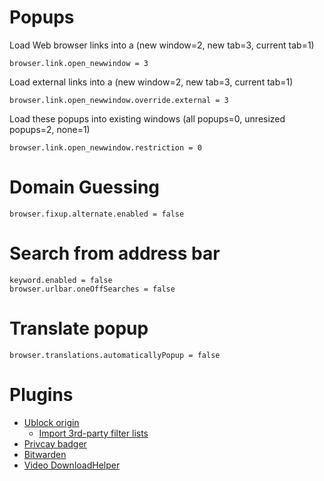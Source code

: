 # Popups

Load Web browser links into a (new window=2, new tab=3, current tab=1)
```
browser.link.open_newwindow = 3
```
Load external links into a (new window=2, new tab=3, current tab=1)
```
browser.link.open_newwindow.override.external = 3
```
Load these popups into existing windows (all popups=0, unresized popups=2, none=1)
```
browser.link.open_newwindow.restriction = 0
```

# Domain Guessing

```
browser.fixup.alternate.enabled = false
```

# Search from address bar

```
keyword.enabled = false
browser.urlbar.oneOffSearches = false
```

# Translate popup

```
browser.translations.automaticallyPopup = false
```

# Plugins

- [Ublock origin](https://addons.mozilla.org/en-US/firefox/addon/ublock-origin/)
   - [Import 3rd-party filter lists](https://github.com/gorhill/uBlock/wiki/Filter-lists-from-around-the-web#import-3rd-party-filter-lists)
- [Privcay badger](https://addons.mozilla.org/en-US/firefox/addon/privacy-badger17/)
- [Bitwarden](https://addons.mozilla.org/en-US/firefox/addon/bitwarden-password-manager/)
- [Video DownloadHelper](https://addons.mozilla.org/en-US/firefox/addon/video-downloadhelper/)

